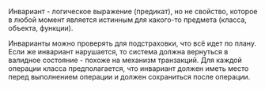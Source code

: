 Инвариант - логическое выражение (предикат), но не свойство, которое в любой момент является истинным для какого-то предмета (класса, объекта, функции).

Инварианты можно проверять для подстраховки, что всё идет по плану. Если же инвариант нарушается, то система должна вернуться в валидное состояние - похоже на механизм транзакций. Для каждой операции класса предполагается, что инвариант должен иметь место перед выполнением операции и должен сохраниться после операции.
